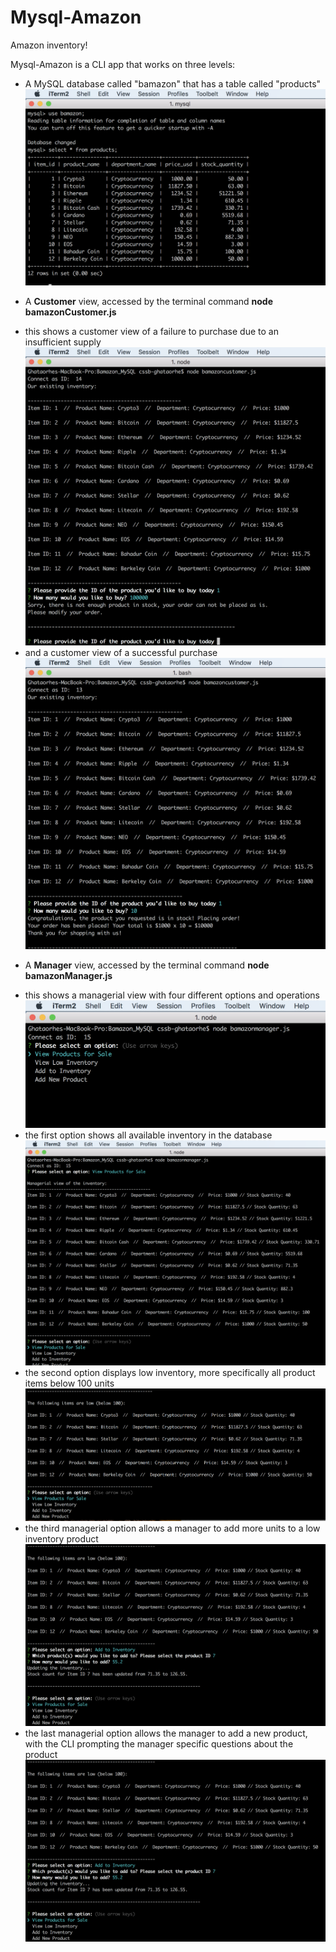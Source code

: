 # Mysql-Amazon
Amazon inventory!


Mysql-Amazon is a CLI app that works on three levels:

* A MySQL database called "bamazon" that has a table called "products" ![Image of products table in bamazon](https://github.com/BSG-1/Bamazon_MySQL/blob/master/Images/Bamazon%20Database%20(MySQL).png)

* A **Customer** view, accessed by the terminal command **node bamazonCustomer.js**
- this shows a customer view of a failure to purchase due to an insufficient supply ![insufficient supply](https://github.com/BSG-1/Bamazon_MySQL/blob/master/Images/Customer%20View%20(failure%20to%20purchase).png)
- and a customer view of a successful purchase ![successful purchase](https://github.com/BSG-1/Bamazon_MySQL/blob/master/Images/Customer%20View%20(successful%20purchase).png)

* A **Manager** view, accessed by the terminal command **node bamazonManager.js**
- this shows a managerial view with four different options and operations ![four different options and operations](https://github.com/BSG-1/Bamazon_MySQL/blob/master/Images/Manager%20View%201%20(default).png)
- the first option shows all available inventory in the database ![all available inventory in the database](https://github.com/BSG-1/Bamazon_MySQL/blob/master/Images/Manager%20View%202%20(all%20inventory).png)
- the second option displays low inventory, more specifically all product items below 100 units ![all product items below 100 units](https://github.com/BSG-1/Bamazon_MySQL/blob/master/Images/Manager%20View%203%20(low%20inventory).png)
- the third managerial option allows a manager to add more units to a low inventory product ![add more units to a low inventory product](https://github.com/BSG-1/Bamazon_MySQL/blob/master/Images/Manager%20View%204%20(add%20to%20inventory).png)
- the last managerial option allows the manager to add a new product, with the CLI prompting the manager specific questions about the product ![CLI prompting the manager specific questions about the product](https://github.com/BSG-1/Bamazon_MySQL/blob/master/Images/Manager%20View%204%20(add%20to%20inventory).png)


